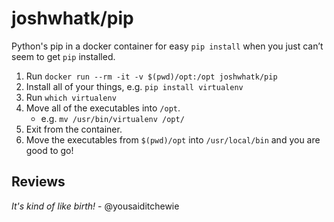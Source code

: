 # joshwhatk/pip 

Python's pip in a docker container for easy `pip install` when you just can’t seem to get `pip` installed.

1. Run `docker run --rm -it -v $(pwd)/opt:/opt joshwhatk/pip`
2. Install all of your things, e.g. `pip install virtualenv`
3. Run `which virtualenv`
4. Move all of the executables into `/opt`.
    - e.g. `mv /usr/bin/virtualenv /opt/`
5. Exit from the container.
6. Move the executables from `$(pwd)/opt` into `/usr/local/bin` and you are good to go!

## Reviews

_It's kind of like birth!_ - @yousaiditchewie
